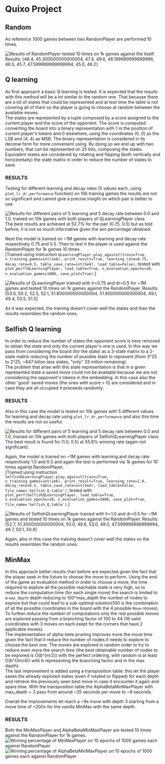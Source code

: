 # Quixo Project

## Random
As reference 1000 games between two RandomPlayer are performed 10 times.

![Results of RandomPlayer tested 10 times on 1k games against the itself. Results: [48.4, 45.300000000000004, 47.4, 49.6, 48.199999999999996, 46.5, 45.7, 47.599999999999994, 45.0, 46.2]](./images/10games_Random.png)

## Q learning
As first approach a basic Q learning is tested. It is expected that the results with this method will be a lot similar to the random one. That because there are a lot of states that could be represented and at test time the table is not covering all of them so the player is going to choose at random between the available moves.  
The states are represented by a tuple composed by a score assigned to the current player and the score of the opponent. The score is computed converting the board into a binary representation with 1 in the position of current player's tokens and 0 elsewhere, using the coordinates (0, 0) as the LSB and (4, 4) as MSB. The binary representation is considered in its decimal form for more convenient using. By doing so we end up with two numbers, that can be represented on 25 bits, composing the states.  
Equivalent states are considered by rotating and flipping (both vertically and horizzontally) the state matrix in order to reduce the number of states to save.

### RESULTS
Testing for different learning and decay rates (5 values each, using `plot_lr_dr_performance` function) on 10k training games the results are not so significant and cannot give a precise insight on which pair is better to use.

![Results for different pairs of 5 learning and 5 decay rate between 0.0 and 1.0, trained on 10k games with both players of QLearningPlayer class](./images/QLearningPlayer__nv_5__mlr_0.0__Mlr_1.0__mdr_0.0__Mdr_1.0.png)  
The best results are achieved at 52.7% for the pair (0.75, 0.5) but as told before, it is not so much informative given the win percentage obtained.

Next the model is trained on ~1M games with learning and decay rate respectively 0.75 and 0.5. Then to test it the player is used against the RandomPlayer for 1k games 10 times.  
[Trained using instruction `QLearningPlayer.play_against(train=True, n_training_games=int(1e6), print_result=True, learning_rate=0.75, decay_rate=0.5, table_save_rate=int(5e4), load_table=False)`, tested with `plot_perf(QLearningPlayer, load_table=True, n_evaluation_epochs=10, n_evaluation_games=1000, save_plot=True)`.]

![Results of QLearningPlayer trained with lr=0.75 and dr=0.5 for ~1M games and tested 10 times on 1k games against the RandomPlayer. Results: [53.0, 50.2, 52.5, 52.1, 51.800000000000004, 51.800000000000004, 49.1, 49.4, 53.5, 51.5]](./images/10epochs_1000games_QL.png)

As it was expected, the training doesn't cover well the states and then the results resembles the random ones.


## Selfish Q learning
In order to reduce the number of states the opponent score is here removed to obtain the state and only the current player's one is used. In this way we pass from considering the board (for the state) as a 3-state matrix to a 2-state matrix reducing the number of possible state to represent (from 3^25 to 2^25, ~847 bilion less states, "only" 33 milion remaining).  
The problem that arise with this state representation is that in a given represented state a saved move could not be available because we are not considering the opponent's tokens in the embedding. In this case also the other 'good' saved moves (the ones with score > 0) are considered and in case they are all occupied it proceeds randomly.

### RESULTS
Also in this case the model is tested on 10k games with 5 different values for learning and decay rate using `plot_lr_dr_performance` and also this time the results are not so useful.

![Results for different pairs of 5 learning and 5 decay rate between 0.0 and 1.0, trained on 10k games with both players of SelfishQLearningPlayer class](./images/SelfishQLearningPlayer__nv_5__mlr_0.0__Mlr_1.0__mdr_0.0__Mdr_1.0.png)  
The best result is found for (1.0, 0.5) at 55.8% winning rate (again not significant).

Again, the model is trained on ~1M games with learning and decay rate respectively 1.0 and 0.5 and again the test is performed via 1k games for 10 times against RandomPlayer.  
[Trained using instruction `SelfishQLearningPlayer.play_against(train=True, n_training_games=int(1e6), print_result=True, learning_rate=1.0, decay_rate=0.5, table_save_rate=int(5e4), load_table=False, file_name='Selfish_Q_table')`, tested with `plot_perf(SelfishQLearningPlayer, load_table=True, n_evaluation_epochs=10, n_evaluation_games=1000, save_plot=True, file_name='Selfish_Q_table')`.]

![Results of SelfishQLearningPlayer trained with lr=1.0 and dr=0.5 for ~1M games and tested 10 times on 1k games against the RandomPlayer. Results: [52.7, 51.300000000000004, 50.0, 49.6, 53.0, 49.0, 47.599999999999994, 49.7, 50.1, 50.9]](./images/10epochs_1000games_SQL.png)

Again, also in this case the training doesn't cover well the states so the results resembles the random ones.


## MinMax
In this approach better results than before are expected given the fact that the player seek in the future to choose the move to perform. Using the end of the game as evaluation method in order to choose a move, the time required to explore all the possible reachable state is very high, so to reduce the computation time (for each single move) the search is limited to a `max_depth` depth reducing to 100^max_depth the number of nodes to explore but that could lead to a sub-optimal solution(100 is the combination of all the possible coordinates in the board with the 4 possible `Move` moves). To further reduce the number of computations only the real possible moves are explored passing from a branching factor of 100 to 44 (16 valid coordinates with 3 moves on each exept for the corners that have 2 applicable moves).  
The implementation of alpha-beta pruning improves more the move time given the fact that it reduce the number of nodes it needs to explore to choose the best one. The moves are explored in random order to try to reduce even more the search time (the best obtainable number of nodes to be explored is O(b^(m/2)) with the perfect ordering, with random is at least O(b^(3m/4)) with b representing the branching factor and m the max depth).   
The last improvement is added using a transposition table: this let the player saves the already explored states (even if rotated or flipped) for each depth and retrieve the previously seen best move in case it encounter it again and spare time. With the transposition table the AlphaBetaMinMaxPlayer with max_depth = 3 pass from around ~35 seconds per move to ~9 seconds.

Overall the improvements let reach a ~9s move with depth 3 starting from a move time of ~200s for the vanilla MinMax with the same depth.

### RESULTS
Both the MinMaxPlayer and AlphaBetaMinMaxPlayer are tested 10 times against the RandomPlayer for 1k games.
![Winning percentage of MinMaxPlayer on 10 epochs of 1000 games each against RandomPlayer](./images/10epochs_1000games_MM.png)
![Winning percentage of AlphaBetaMinMaxPlayer on 10 epochs of 1000 games each against RandomPlayer](./images/10epochs_1000games_ABMM.png)
